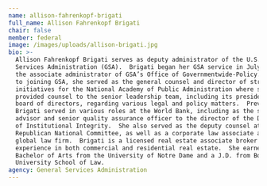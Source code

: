 ```yaml
---
name: allison-fahrenkopf-brigati
full_name: Allison Fahrenkopf Brigati
chair: false
member: federal
image: /images/uploads/allison-brigati.jpg
bio: >-
  Allison Fahrenkopf Brigati serves as deputy administrator of the U.S. General
  Services Administration (GSA).  Brigati began her GSA service in July 2017 as
  the associate administrator of GSA’s Office of Governmentwide-Policy.  Prior
  to joining GSA, she served as the general counsel and director of strategic
  initiatives for the National Academy of Public Administration where she
  provided counsel to the senior leadership team, including its president and
  board of directors, regarding various legal and policy matters.  Previously,
  Brigati served in various roles at the World Bank, including as the senior
  advisor and senior quality assurance officer to the director of the Department
  of Institutional Integrity.  She also served as the deputy counsel at the
  Republican National Committee, as well as a corporate law associate at a
  global law firm.  Brigati is a licensed real estate associate broker with
  experience in both commercial and residential real estate.  She earned a
  Bachelor of Arts from the University of Notre Dame and a J.D. from Boston
  University School of Law.
agency: General Services Administration
---
```


